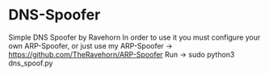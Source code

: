 # DNS-Spoofer
Simple DNS Spoofer by Ravehorn
In order to use it you must configure your own ARP-Spoofer,
or just use my ARP-Spoofer -> https://github.com/TheRavehorn/ARP-Spoofer
Run -> sudo python3 dns_spoof.py
